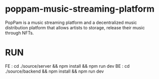 # poppam-music-streaming-platform
PopPam is a music streaming platform and a decentralized music distribution platform that allows artists to storage, release their music through NFTs. 

# RUN
FE : cd ./source/server && npm install && npm run dev
BE : cd ./source/backend && npm install && npm run dev

